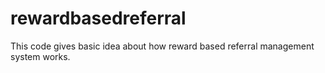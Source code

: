 # rewardbasedreferral
This code gives basic idea about how reward based referral management system works.
